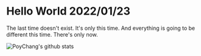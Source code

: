 # Hello World 2022/01/23

The last time doesn't exist. It's only this time. And everything is going to be different this time. There's only now.

![PoyChang's github stats](https://github-readme-stats.vercel.app/api?username=poychang&show_icons=true&theme=dracula)
